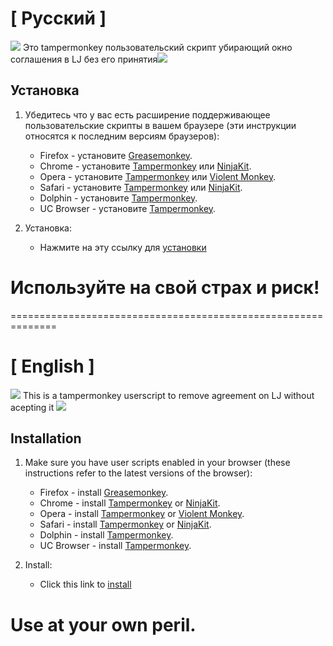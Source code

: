 [ Русский ]
===========

![][ico1] Это tampermonkey пользовательский скрипт убирающий окно соглашения в LJ без его принятия![][ico2]

## Установка

1. Убедитесь что у вас есть расширение поддерживающее пользовательские скрипты в вашем браузере (эти инструкции относятся к последним версиям браузеров):

	* Firefox - установите [Greasemonkey](https://addons.mozilla.org/en-US/firefox/addon/greasemonkey/).
	* Chrome - установите [Tampermonkey](https://tampermonkey.net/?ext=dhdg&browser=chrome) или [NinjaKit](https://chrome.google.com/webstore/detail/gpbepnljaakggeobkclonlkhbdgccfek).
	* Opera - установите [Tampermonkey](https://tampermonkey.net/?ext=dhdg&browser=opera) или [Violent Monkey](https://addons.opera.com/en/extensions/details/violent-monkey/).
	* Safari - установите [Tampermonkey](https://tampermonkey.net/?ext=dhdg&browser=safari) или [NinjaKit](http://ss-o.net/safari/extension/NinjaKit.safariextz).
	* Dolphin - установите [Tampermonkey](https://tampermonkey.net/?ext=dhdg&browser=dolphin).
	* UC Browser - установите [Tampermonkey](https://tampermonkey.net/?ext=dhdg&browser=ucweb).

2. Установка:

	* Нажмите на эту ссылку для [установки][ljda-raw]

# Используйте на свой страх и риск!

==============================================================

[ English ]
===========

![][ico1] This is a tampermonkey userscript to remove agreement on LJ without acepting it ![][ico2]

## Installation

1. Make sure you have user scripts enabled in your browser (these instructions refer to the latest versions of the browser):

	* Firefox - install [Greasemonkey](https://addons.mozilla.org/en-US/firefox/addon/greasemonkey/).
	* Chrome - install [Tampermonkey](https://tampermonkey.net/?ext=dhdg&browser=chrome) or [NinjaKit](https://chrome.google.com/webstore/detail/gpbepnljaakggeobkclonlkhbdgccfek).
	* Opera - install [Tampermonkey](https://tampermonkey.net/?ext=dhdg&browser=opera) or [Violent Monkey](https://addons.opera.com/en/extensions/details/violent-monkey/).
	* Safari - install [Tampermonkey](https://tampermonkey.net/?ext=dhdg&browser=safari) or [NinjaKit](http://ss-o.net/safari/extension/NinjaKit.safariextz).
	* Dolphin - install [Tampermonkey](https://tampermonkey.net/?ext=dhdg&browser=dolphin).
	* UC Browser - install [Tampermonkey](https://tampermonkey.net/?ext=dhdg&browser=ucweb).

2. Install:

	* Click this link to [install][ljda-raw]

# Use at your own peril.
[ljda-raw]: https://github.com/Kvarkas/DelAgr/blob/master/LJDontAcept.js
[ico1]:https://upload.wikimedia.org/wikipedia/commons/f/fc/Greasemonkey.svg
[ico2]:https://cdn0.iconfinder.com/data/icons/socialnetworkspro/24/LiveJournal.png
